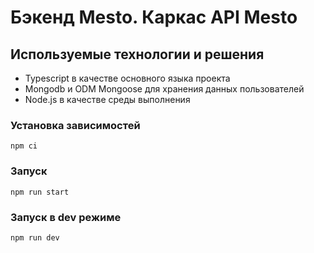 # Бэкенд Mesto. Каркас API Mesto

## Используемые технологии и решения

- Typescript в качестве основного языка проекта
- Mongodb и ODM Mongoose для хранения данных пользователей
- Node.js в качестве среды выполнения

### Установка зависимостей

```shell
npm ci
```

### Запуск

```shell
npm run start
```

### Запуск в dev режиме

```shell
npm run dev
```
